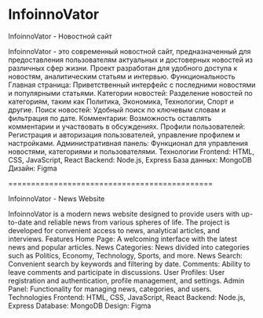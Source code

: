 # InfoinnoVator

InfoinnoVator - Новостной сайт

InfoinnoVator - это современный новостной сайт, предназначенный для предоставления пользователям актуальных и достоверных новостей из различных сфер жизни. Проект разработан для удобного доступа к новостям, аналитическим статьям и интервью.
Функциональность
Главная страница: Приветственный интерфейс с последними новостями и популярными статьями.
Категории новостей: Разделение новостей по категориям, таким как Политика, Экономика, Технологии, Спорт и другие.
Поиск новостей: Удобный поиск по ключевым словам и фильтрация по дате.
Комментарии: Возможность оставлять комментарии и участвовать в обсуждениях.
Профили пользователей: Регистрация и авторизация пользователей, управление профилем и настройками.
Административная панель: Функционал для управления новостями, категориями и пользователями.
Технологии
Frontend: HTML, CSS, JavaScript, React
Backend: Node.js, Express
База данных: MongoDB
Дизайн: Figma

=============================================

InfoinnoVator - News Website

InfoinnoVator is a modern news website designed to provide users with up-to-date and reliable news from various spheres of life. The project is developed for convenient access to news, analytical articles, and interviews.
Features
Home Page: A welcoming interface with the latest news and popular articles.
News Categories: News divided into categories such as Politics, Economy, Technology, Sports, and more.
News Search: Convenient search by keywords and filtering by date.
Comments: Ability to leave comments and participate in discussions.
User Profiles: User registration and authentication, profile management, and settings.
Admin Panel: Functionality for managing news, categories, and users.
Technologies
Frontend: HTML, CSS, JavaScript, React
Backend: Node.js, Express
Database: MongoDB
Design: Figma
